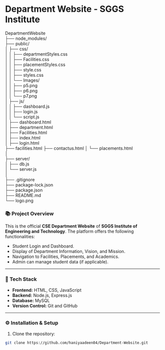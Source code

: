 # Department Website - SGGS Institute

DepartmentWebsite  
 ├── node_modules/  
 ├── public/  
 │    ├── css/  
 │    │    ├── departmentStyles.css  
 │    │    ├── Facilities.css  
 │    │    ├── placementStyles.css  
 │    │    ├── style.css  
 │    │    ├── styles.css  
 │    │    └── Images/  
 │    │         ├── p5.png  
 │    │         ├── p6.png  
 │    │         └── p7.png  
 │    ├── js/  
 │    │    ├── dashboard.js  
 │    │    ├── login.js  
 │    │    └── script.js  
 │    ├── dashboard.html  
 │    ├── department.html  
 │    ├── Facilities.html  
 │    ├── index.html  
 │    ├── login.html  
      ├── facilities.html
      ├── contactus.html
 │    └── placements.html  
 │    
 ├── server/  
 │    ├── db.js  
 │    └── server.js  
 │  
 ├── .gitignore  
 ├── package-lock.json  
 ├── package.json  
 ├── README.md  
 └── logo.png  


### 📚 **Project Overview**
This is the official **CSE Department Website** of **SGGS Institute of Engineering and Technology**. The platform offers the following functionalities:
- Student Login and Dashboard.
- Display of Department Information, Vision, and Mission.
- Navigation to Facilities, Placements, and Academics.
- Admin can manage student data (if applicable).

---

### 🚀 **Tech Stack**
- **Frontend:** HTML, CSS, JavaScript  
- **Backend:** Node.js, Express.js  
- **Database:** MySQL  
- **Version Control:** Git and GitHub  

---

### ⚙️ **Installation & Setup**
1. Clone the repository:
```bash
git clone https://github.com/haniyaadeen04/Department-Website.git


